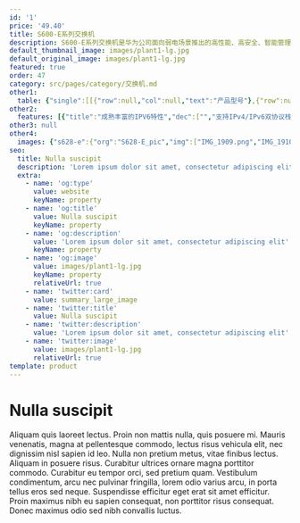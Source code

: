 ```yaml
---
id: '1'
price: '49.40'
title: S600-E系列交换机
description: S600-E系列交换机是华为公司面向弱电场景推出的高性能、高安全、智能管理、具备大规模用户接入能力的三层以太交换机产品。
default_thumbnail_image: images/plant1-lg.jpg
default_original_image: images/plant1-lg.jpg
featured: true
order: 47
category: src/pages/category/交换机.md
other1: 
  table: {"single":[[{"row":null,"col":null,"text":"产品型号"},{"row":null,"col":null,"text":"S628-E\nS628-PWR-E"},{"row":null,"col":null,"text":"S628X-E\nS628X-PWR-E"},{"row":null,"col":null,"text":"S652-E\nS652-PWR-E"},{"row":null,"col":null,"text":"S652X-E\nS652X-PWR-E"}],[{"row":null,"col":null,"text":"交换容量"},{"row":null,"col":null,"text":"336Gbps/2.56Tbps"},{"row":null,"col":null,"text":"336Gbps/2.56Tbps"},{"row":null,"col":null,"text":"336Gbps/2.56Tbps"},{"row":null,"col":null,"text":"336Gbps/2.56Tbps"}],[{"row":null,"col":null,"text":"包转发率"},{"row":null,"col":null,"text":"51Mpps/108Mpps"},{"row":null,"col":null,"text":"108Mpps"},{"row":null,"col":null,"text":"87Mpps/144Mpps"},{"row":null,"col":null,"text":"166Mpps*"}],[{"row":null,"col":null,"text":"固定端口"},{"row":null,"col":null,"text":"24个10/100/1000Base-T以太网端口，4个千兆SFP端口"},{"row":null,"col":null,"text":"24个10/100/1000Base-T以太网端口，4个万兆SFP+端口"},{"row":null,"col":null,"text":"48个10/100/1000Base-T以太网端口，4个千兆SFP端口"},{"row":null,"col":null,"text":"48个10/100/1000Base-T以太网端口，4个万兆SFP+端口"}],[{"row":null,"col":null,"text":"MAC特性"},{"row":null,"col":"4","text":"支持16K MAC地址\n支持MAC地址自动学习和老化\n支持静态、动态、黑洞MAC表项\n支持接口MAC地址学习个数限制"}],[{"row":null,"col":null,"text":"VLAN特性"},{"row":null,"col":"4","text":"支持4K个VLAN\n支持Guest VLAN、Voice VLAN\n支持GVRP协议\n支持MUX VLAN功能\n支持基于MAC/协议/IP子网/策略/端口的VLAN\n支持1:1和N:1 VLAN Mapping功能"}],[{"row":null,"col":null,"text":"IP路由"},{"row":null,"col":"4","text":"静态路由，RIP、RIPng、OSPF、OSPFv3"}],[{"row":null,"col":null,"text":"互通性"},{"row":null,"col":"4","text":"VBST基于VLAN生成树协议（和PVST/PVST+/RPVST 互通）\nLNP 链路类型协商协议（和DTP相似功能）\nVCMP VLAN集中管理协议（和VTP相似功能）\n\n详细的互联互通认证与报告，请访问这里。"}]]}
other2:
  features: [{"title":"成熟丰富的IPV6特性","dec":["","支持IPv4/IPv6双协议栈、IPv6路由协议RIPng、 SAVI功能，SAVI提供ND snooping与DHCPv6 snooping，防止IPv6地址仿冒和非法主机接入",""]},{"title":"多种用户接入认证方式","dec":["","支持MAC地址认证、Portal认证及和802.1x认证等多种认证方式",""]},{"title":"SVF极简网络运维","dec":["","SVF（超级虚拟交换网）将园区“核心/汇聚+接入交换机+AP”的网络架构，虚拟化为一台网元，可作为SVF Client角色，即插即用，极简网络运维",""]}]
other3: null
other4:
  images: {"s628-e":{"org":"S628-E_pic","img":["IMG_1909.png","IMG_1910.png","IMG_1911.png","IMG_2009.png","IMG_2262.png"]}}
seo:
  title: Nulla suscipit
  description: 'Lorem ipsum dolor sit amet, consectetur adipiscing elit'
  extra:
    - name: 'og:type'
      value: website
      keyName: property
    - name: 'og:title'
      value: Nulla suscipit
      keyName: property
    - name: 'og:description'
      value: 'Lorem ipsum dolor sit amet, consectetur adipiscing elit'
      keyName: property
    - name: 'og:image'
      value: images/plant1-lg.jpg
      keyName: property
      relativeUrl: true
    - name: 'twitter:card'
      value: summary_large_image
    - name: 'twitter:title'
      value: Nulla suscipit
    - name: 'twitter:description'
      value: 'Lorem ipsum dolor sit amet, consectetur adipiscing elit'
    - name: 'twitter:image'
      value: images/plant1-lg.jpg
      relativeUrl: true
template: product
---
```


# Nulla suscipit

Aliquam quis laoreet lectus. Proin non mattis nulla, quis posuere mi. Mauris venenatis, magna at pellentesque commodo, lectus risus vehicula elit, nec dignissim nisl sapien id leo. Nulla non pretium metus, vitae finibus lectus. Aliquam in posuere risus. Curabitur ultrices ornare magna porttitor commodo. Curabitur eu tempor orci, sed pretium quam. Vestibulum condimentum, arcu nec pulvinar fringilla, lorem odio varius arcu, in porta tellus eros sed neque. Suspendisse efficitur eget erat sit amet efficitur. Proin maximus nibh eu sapien consequat, non porttitor risus consequat. Donec maximus odio sed nibh convallis luctus.